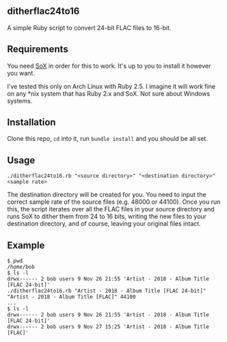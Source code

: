 ## ditherflac24to16

A simple Ruby script to convert 24-bit FLAC files to 16-bit.

## Requirements

You need [SoX](http://sox.sourceforge.net/) in order for this to work. It's up to you to install it however you want.

I've tested this only on Arch Linux with Ruby 2.5. I imagine it will work fine on any \*nix system that has Ruby 2.x and SoX. Not sure about Windows systems.

## Installation

Clone this repo, `cd` into it, run `bundle install` and you should be all set.

## Usage

```
./ditherflac24to16.rb "<source directory>" "<destination directory>" <sample rate>
```

The destination directory will be created for you.
You need to input the correct sample rate of the source files (e.g. 48000 or 44100).
Once you run this, the script iterates over all the FLAC files in your source directory and runs SoX to dither them from 24 to 16 bits, writing the new files to your destination directory, and of course, leaving your original files intact. 

## Example

```
$ pwd
/home/bob
$ ls -l
drwx------ 2 bob users 9 Nov 26 21:55 'Artist - 2018 - Album Title [FLAC 24-bit]'
./ditherflac24to16.rb "Artist - 2018 - Album Title [FLAC 24-bit]" "Artist - 2018 - Album Title [FLAC]" 44100
...
$ ls -l
drwx------ 2 bob users 9 Nov 26 21:55 'Artist - 2018 - Album Title [FLAC 24-bit]'
drwx------ 2 bob users 9 Nov 27 15:25 'Artist - 2018 - Album Title [FLAC]'
```
